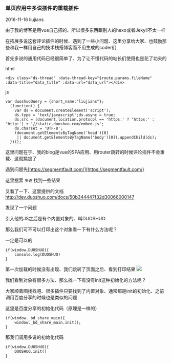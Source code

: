 ### 单页应用中多说插件的重载插件

2016-11-16 liujians

由于我的博客是用vue自己搭的、所以很多东西跟别人的hexo或者Jekyll不太一样

在拓展多说这套评论插件的时候、遇到了一些小问题、这里分享给大家、也鼓励那些和我一样用自己的技术栈搭博客而不用生成的coder们

首先多说的通用代码已经很简单了、为了让不懂代码的站长们使用也是花了功夫的

html

    <div class="ds-thread" :data-thread-key="$route.params.fileName" :data-title="data_title" :data-url="data_url"></div>

js

	var duoshuoQuery = {short_name:"liujians"};
      (function() {
        var ds = document.createElement('script');
        ds.type = 'text/javascript';ds.async = true;
        ds.src = (document.location.protocol == 'https:' ? 'https:' : 'http:') + '//static.duoshuo.com/embed.js';
        ds.charset = 'UTF-8';
        (document.getElementsByTagName('head')[0] 
         || document.getElementsByTagName('body')[0]).appendChild(ds);
      })();

这里问题在于、我的blog是vue的SPA应用、用router跳转的时候评论插件不会重载、这就尴尬了

遇到问题先[https://segmentfault.com/](https://segmentfault.com/)

这里搜索 `多说` 找到一些结果

又看了一下、这里提供的文档
[http://dev.duoshuo.com/docs/50b344447f32d30066000147
](http://dev.duoshuo.com/docs/50b344447f32d30066000147)

发现了一个问题

引入他的JS之后是有个内置对象的、叫DUOSHUO

那么我们可不可以打印出这个对象看一下有什么方法呢？

一定是可以的

	if(window.DUOSHUO){
        console.log(DUOSHUO)
    }

第一次加载的时候没有出现、我们跳转了页面之后、看到打印结果
![](http://ogo5zlrgk.bkt.clouddn.com/D74B.tmp.jpg)


我们看到对象有很多方法、那么找一下有没有init这种初始化的方法呢？

大家顺着图找找吧、很多插件只要找到了内置对象、通常都是init的初始化、之前调用百度分享的时候也是类似的问题

这里是百度分享的初始化代码（原理是一样的）

	if(window._bd_share_main){
        window._bd_share_main.init();
    }

那我们调用多说的初始化代码

	if(window.DUOSHUO){
        DUOSHUO.init()
    }